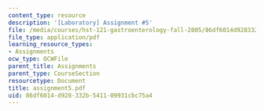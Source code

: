 ```yaml
---
content_type: resource
description: '[Laboratory] Assignment #5'
file: /media/courses/hst-121-gastroenterology-fall-2005/86df6014d928332b541109931cbc75a4_assignment5.pdf
file_type: application/pdf
learning_resource_types:
- Assignments
ocw_type: OCWFile
parent_title: Assignments
parent_type: CourseSection
resourcetype: Document
title: assignment5.pdf
uid: 86df6014-d928-332b-5411-09931cbc75a4
---
```

